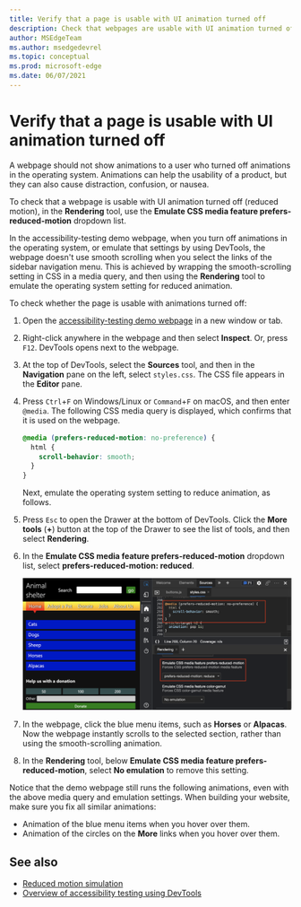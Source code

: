 ```yaml
---
title: Verify that a page is usable with UI animation turned off
description: Check that webpages are usable with UI animation turned off (reduced motion) using the Emulate CSS media feature prefers-reduced-motion dropdown list in the Rendering tool.
author: MSEdgeTeam
ms.author: msedgedevrel
ms.topic: conceptual
ms.prod: microsoft-edge
ms.date: 06/07/2021
---
```

# Verify that a page is usable with UI animation turned off

A webpage should not show animations to a user who turned off animations in the operating system.  Animations can help the usability of a product, but they can also cause distraction, confusion, or nausea.

To check that a webpage is usable with UI animation turned off (reduced motion), in the **Rendering** tool, use the **Emulate CSS media feature prefers-reduced-motion** dropdown list.

In the accessibility-testing demo webpage, when you turn off animations in the operating system, or emulate that settings by using DevTools, the webpage doesn't use smooth scrolling when you select the links of the sidebar navigation menu.  This is achieved by wrapping the smooth-scrolling setting in CSS in a media query, and then using the **Rendering** tool to emulate the operating system setting for reduced animation.

To check whether the page is usable with animations turned off:

1. Open the [accessibility-testing demo webpage](https://microsoftedge.github.io/Demos/devtools-a11y-testing/) in a new window or tab.

1. Right-click anywhere in the webpage and then select **Inspect**.  Or, press `F12`.  DevTools opens next to the webpage.

1. At the top of DevTools, select the **Sources** tool, and then in the **Navigation** pane on the left, select `styles.css`.  The CSS file appears in the **Editor** pane.

1. Press `Ctrl`+`F` on Windows/Linux or `Command`+`F` on macOS, and then enter `@media`.  The following CSS media query is displayed, which confirms that it is used on the webpage.

    ```css
    @media (prefers-reduced-motion: no-preference) {
      html {
        scroll-behavior: smooth;
      }
    }
    ```

    Next, emulate the operating system setting to reduce animation, as follows.

1. Press `Esc` to open the Drawer at the bottom of DevTools.  Click the **More tools** (**+**) button at the top of the Drawer to see the list of tools, and then select **Rendering**.

1. In the **Emulate CSS media feature prefers-reduced-motion** dropdown list, select **prefers-reduced-motion: reduced**.

   ![Simulating reduced motion and the CSS that makes sure that smooth scrolling only happens when the user wants it](../media/a11y-testing-simulating-reduced-motion.msft.png)

1. In the webpage, click the blue menu items, such as **Horses** or **Alpacas**.  Now the webpage instantly scrolls to the selected section, rather than using the smooth-scrolling animation.

1. In the **Rendering** tool, below **Emulate CSS media feature prefers-reduced-motion**, select **No emulation** to remove this setting.

Notice that the demo webpage still runs the following animations, even with the above media query and emulation settings. When building your website, make sure you fix all similar animations:
*  Animation of the blue menu items when you hover over them.
*  Animation of the circles on the **More** links when you hover over them.


<!-- ====================================================================== -->
## See also

*  [Reduced motion simulation](reduced-motion-simulation.md)
*  [Overview of accessibility testing using DevTools](accessibility-testing-in-devtools.md)
